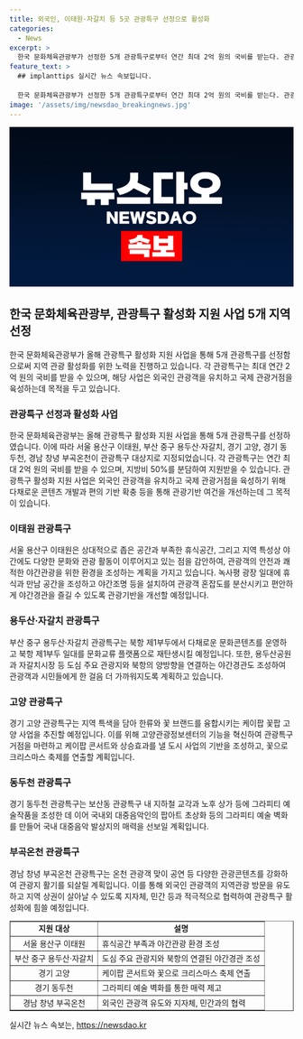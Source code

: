 ```yaml
---
title: 외국인, 이태원·자갈치 등 5곳 관광특구 선정으로 활성화
categories:
  - News
excerpt: >
  한국 문화체육관광부가 선정한 5개 관광특구로부터 연간 최대 2억 원의 국비를 받는다. 관광특구는 이태원, 용두산·자갈치, 고양, 동두천, 부곡온천으로, 관광객 유치와 관광기반 활성화를 위해 다채로운 콘텐츠 개발 및 환경 조성이 이뤄진다. 이를 통해 관광지 활기를 되살리고 지역 상권이 살아나도록 지자체, 민간과 협력하며 외국인 관광객의 방문을 유도할 계획이다.
feature_text: >
  ## implanttips 실시간 뉴스 속보입니다.

  한국 문화체육관광부가 선정한 5개 관광특구로부터 연간 최대 2억 원의 국비를 받는다. 관광특구는 이태원, 용두산·자갈치, 고양, 동두천, 부곡온천으로, 관광객 유치와 관광기반 활성화를 위해 다채로운 콘텐츠 개발 및 환경 조성이 이뤄진다. 이를 통해 관광지 활기를 되살리고 지역 상권이 살아나도록 지자체, 민간과 협력하며 외국인 관광객의 방문을 유도할 계획이다.
image: '/assets/img/newsdao_breakingnews.jpg'
---
```


<p><img src="/assets/img/newsdao_breakingnews.jpg" alt="implanttips 속보" /></p>

<h2 data-ke-size="size26">한국 문화체육관광부, 관광특구 활성화 지원 사업 5개 지역 선정</h2>

<p data-ke-size="size16">한국 문화체육관광부가 올해 관광특구 활성화 지원 사업을 통해 5개 관광특구를 선정함으로써 지역 관광 활성화를 위한 노력을 진행하고 있습니다. 각 관광특구는 최대 연간 2억 원의 국비를 받을 수 있으며, 해당 사업은 외국인 관광객을 유치하고 국제 관광거점을 육성하는데 목적을 두고 있습니다.</p>

<h3 data-ke-size="size22">관광특구 선정과 활성화 사업</h3>

<p data-ke-size="size16">한국 문화체육관광부는 올해 관광특구 활성화 지원 사업을 통해 5개 관광특구를 선정하였습니다. 이에 따라 서울 용산구 이태원, 부산 중구 용두산·자갈치, 경기 고양, 경기 동두천, 경남 창녕 부곡온천이 관광특구 대상지로 지정되었습니다. 각 관광특구는 연간 최대 2억 원의 국비를 받을 수 있으며, 지방비 50%를 분담하여 지원받을 수 있습니다. 관광특구 활성화 지원 사업은 외국인 관광객을 유치하고 국제 관광거점을 육성하기 위해 다채로운 콘텐츠 개발과 편의 기반 확충 등을 통해 관광기반 여건을 개선하는데 그 목적이 있습니다.</p>

<h3 data-ke-size="size22">이태원 관광특구</h3>

<p data-ke-size="size16">서울 용산구 이태원은 상대적으로 좁은 공간과 부족한 휴식공간, 그리고 지역 특성상 야간에도 다양한 문화와 관광 활동이 이루어지고 있는 점을 감안하여, 관광객의 안전과 쾌적한 야간관광을 위한 환경을 조성하는 계획을 가지고 있습니다. 녹사평 광장 일대에 휴식과 만남 공간을 조성하고 야간조명 등을 설치하여 관광객 혼잡도를 분산시키고 편안하게 야간경관을 즐길 수 있도록 관광기반을 개선할 예정입니다.</p>

<h3 data-ke-size="size22">용두산·자갈치 관광특구</h3>

<p data-ke-size="size16">부산 중구 용두산·자갈치 관광특구는 북항 제1부두에서 다채로운 문화콘텐츠를 운영하고 북항 제1부두 일대를 문화교류 플랫폼으로 재탄생시킬 예정입니다. 또한, 용두산공원과 자갈치시장 등 도심 주요 관광지와 북항의 양방향을 연결하는 야간경관도 조성하여 관광객과 시민들에게 한 걸음 더 가까워지도록 계획하고 있습니다.</p>

<h3 data-ke-size="size22">고양 관광특구</h3>

<p data-ke-size="size16">경기 고양 관광특구는 지역 특색을 담아 한류와 꽃 브랜드를 융합시키는 케이팝 꽃팝 고양 사업을 추진할 예정입니다. 이를 위해 고양관광정보센터의 기능을 혁신하여 관광특구 거점을 마련하고 케이팝 콘서트와 상승효과를 낼 도시 사업의 기반을 조성하고, 꽃으로 크리스마스 축제를 연출할 계획입니다.</p>

<h3 data-ke-size="size22">동두천 관광특구</h3>

<p data-ke-size="size16">경기 동두천 관광특구는 보산동 관광특구 내 지하철 교각과 노후 상가 등에 그라피티 예술작품을 조성한 데 이어 국내외 대중음악인의 팝아트 초상화 등의 그라피티 예술 벽화를 만들어 국내 대중음악 발상지의 매력을 선보일 계획입니다.</p>

<h3 data-ke-size="size22">부곡온천 관광특구</h3>

<p data-ke-size="size16">경남 창녕 부곡온천 관광특구는 온천 관광객 맞이 공연 등 다양한 관광콘텐츠를 강화하여 관광지 활기를 되살릴 계획입니다. 이를 통해 외국인 관광객의 지역관광 방문을 유도하고 지역 상권이 살아날 수 있도록 지자체, 민간 등과 적극적으로 협력하여 관광특구 활성화에 힘쓸 예정입니다.</p>

<p data-ke-size="size16"></p>

<table style="width: 100%;" border="1">
<tbody>
<tr>
<td style="text-align: center; height: 17px;"><b>지원 대상</b></td>
<td style="text-align: center; height: 17px;"><b>설명</b></td>
</tr>
<tr>
<td style="text-align: center; height: 17px;">서울 용산구 이태원</td>
<td style="text-align: left; height: 17px;">휴식공간 부족과 야간관광 환경 조성</td>
</tr>
<tr>
<td style="text-align: center; height: 17px;">부산 중구 용두산·자갈치</td>
<td style="text-align: left; height: 17px;">도심 주요 관광지와 북항의 연결된 야간경관 조성</td>
</tr>
<tr>
<td style="text-align: center; height: 17px;">경기 고양</td>
<td style="text-align: left; height: 17px;">케이팝 콘서트와 꽃으로 크리스마스 축제 연출</td>
</tr>
<tr>
<td style="text-align: center; height: 17px;">경기 동두천</td>
<td style="text-align: left; height: 17px;">그라피티 예술 벽화를 통한 매력 제고</td>
</tr>
<tr>
<td style="text-align: center; height: 17px;">경남 창녕 부곡온천</td>
<td style="text-align: left; height: 17px;">외국인 관광객 유도와 지자체, 민간과의 협력</td>
</tr>
</tbody>
</table>

<p data-ke-size="size16"></p>

<p data-ke-size="size16"></p>
실시간 뉴스 속보는, <a href="https://newsdao.kr" rel="dofollow">https://newsdao.kr</a>


